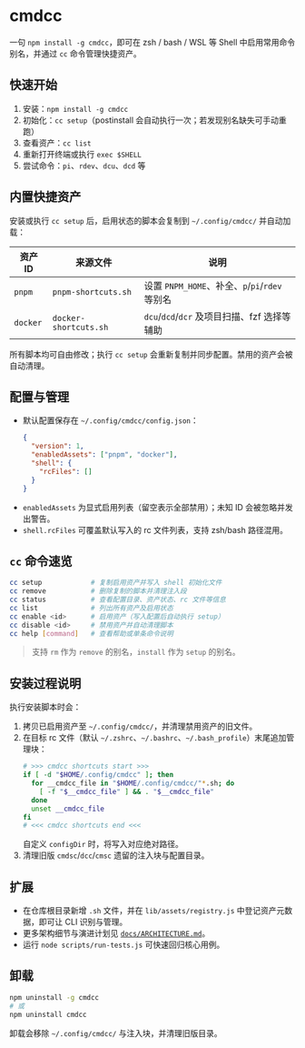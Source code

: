# cmdcc

一句 `npm install -g cmdcc`，即可在 zsh / bash / WSL 等 Shell 中启用常用命令别名，并通过 `cc` 命令管理快捷资产。

## 快速开始
1. 安装：`npm install -g cmdcc`
2. 初始化：`cc setup`（postinstall 会自动执行一次；若发现别名缺失可手动重跑）
3. 查看资产：`cc list`
4. 重新打开终端或执行 `exec $SHELL`
5. 尝试命令：`pi`、`rdev`、`dcu`、`dcd` 等

## 内置快捷资产
安装或执行 `cc setup` 后，启用状态的脚本会复制到 `~/.config/cmdcc/` 并自动加载：

| 资产 ID | 来源文件              | 说明 |
| ------- | --------------------- | ---- |
| `pnpm`  | `pnpm-shortcuts.sh`   | 设置 `PNPM_HOME`、补全、`p`/`pi`/`rdev` 等别名 |
| `docker`| `docker-shortcuts.sh` | `dcu`/`dcd`/`dcr` 及项目扫描、fzf 选择等辅助 |

所有脚本均可自由修改；执行 `cc setup` 会重新复制并同步配置。禁用的资产会被自动清理。

## 配置与管理
- 默认配置保存在 `~/.config/cmdcc/config.json`：
  ```json
  {
    "version": 1,
    "enabledAssets": ["pnpm", "docker"],
    "shell": {
      "rcFiles": []
    }
  }
  ```
- `enabledAssets` 为显式启用列表（留空表示全部禁用）；未知 ID 会被忽略并发出警告。
- `shell.rcFiles` 可覆盖默认写入的 rc 文件列表，支持 zsh/bash 路径混用。

## `cc` 命令速览
```bash
cc setup            # 复制启用资产并写入 shell 初始化文件
cc remove           # 删除复制的脚本并清理注入段
cc status           # 查看配置目录、资产状态、rc 文件等信息
cc list             # 列出所有资产及启用状态
cc enable <id>      # 启用资产（写入配置后自动执行 setup）
cc disable <id>     # 禁用资产并自动清理脚本
cc help [command]   # 查看帮助或单条命令说明
```
> 支持 `rm` 作为 `remove` 的别名，`install` 作为 `setup` 的别名。

## 安装过程说明
执行安装脚本时会：
1. 拷贝已启用资产至 `~/.config/cmdcc/`，并清理禁用资产的旧文件。
2. 在目标 rc 文件（默认 `~/.zshrc`、`~/.bashrc`、`~/.bash_profile`）末尾追加管理块：
   ```sh
   # >>> cmdcc shortcuts start >>>
   if [ -d "$HOME/.config/cmdcc" ]; then
     for __cmdcc_file in "$HOME/.config/cmdcc/"*.sh; do
       [ -f "$__cmdcc_file" ] && . "$__cmdcc_file"
     done
     unset __cmdcc_file
   fi
   # <<< cmdcc shortcuts end <<<
   ```
   自定义 `configDir` 时，将写入对应绝对路径。
3. 清理旧版 `cmdsc`/`dcc`/`cmsc` 遗留的注入块与配置目录。

## 扩展
- 在仓库根目录新增 `.sh` 文件，并在 `lib/assets/registry.js` 中登记资产元数据，即可让 CLI 识别与管理。
- 更多架构细节与演进计划见 [`docs/ARCHITECTURE.md`](docs/ARCHITECTURE.md)。
- 运行 `node scripts/run-tests.js` 可快速回归核心用例。

## 卸载
```bash
npm uninstall -g cmdcc
# 或
npm uninstall cmdcc
```
卸载会移除 `~/.config/cmdcc/` 与注入块，并清理旧版目录。
